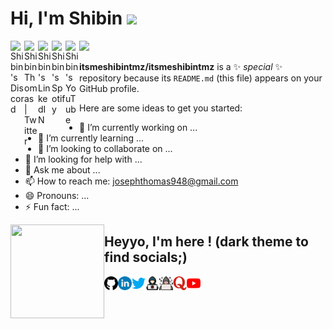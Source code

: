 # Hi, I'm Shibin <img src="https://media.giphy.com/media/hvRJCLFzcasrR4ia7z/giphy.gif" width="25px">
<a href="https://discordapp.com/channels/@me/itsme_shibintmz#0009/">
  <img align="left" alt="Shibin's Discord" width="22px" src="https://raw.githubusercontent.com/peterthehan/peterthehan/master/assets/discord.svg" />
</a>
<a href="https://twitter.com/itsmeshibintmz">
  <img align="left" alt="Shibin Thomas | Twitter" width="22px" src="https://raw.githubusercontent.com/peterthehan/peterthehan/master/assets/twitter.svg" />
</a>
<a href="https://www.linkedin.com/in/shibin-thomas-343615206">
  <img align="left" alt="Shibin's LinkedIN" width="22px" src="https://raw.githubusercontent.com/peterthehan/peterthehan/master/assets/linkedin.svg" />
</a>
<a href="https://open.spotify.com/user/cel9za9j8u6619mx74lmopapg">
  <img align="left" alt="Shibin's Spotify" width="22px" src="https://raw.githubusercontent.com/peterthehan/peterthehan/master/assets/spotify.svg" />
</a>
<a href="https://www.youtube.com/channel/UCTm_fmEE-cRBjyqM_noDEZA">
  <img align="left" alt="Shibin's YouTube" width="22px" src="https://github.com/peterthehan/peterthehan/blob/master/assets/youtube.svg" />
</a>

![](https://visitor-badge.glitch.me/badge?page_id=itsmeshibintmz.itsmeshibintmz)

**itsmeshibintmz/itsmeshibintmz** is a ✨ _special_ ✨ repository because its `README.md` (this file) appears on your GitHub profile.

Here are some ideas to get you started:

- 🔭 I’m currently working on ...
- 🌱 I’m currently learning ...
- 👯 I’m looking to collaborate on ...
- 🤔 I’m looking for help with ...
- 💬 Ask me about ...
- 📫 How to reach me: josephthomas948@gmail.com
- 😄 Pronouns: ...
- ⚡ Fun fact: ...


<a href="https://github.com/sponsors/M0nica"><img align="left" width="150" height="150" src="https://github.com/M0nica/M0nica/blob/main/octomonica/m0nica-octocat-rotating.gif?raw=true"></a> 
## Heyyo, I'm here ! (dark theme to find socials;) 
<a href="https://github.com/itsmeshibintmz" target="_blank"><img align="left" alt="Shibin Thomas | Github" width="22px" src="https://github.com/itsmeshibintmz/itsmeshibintmz/blob/main/github.png" />
<a href="https://www.linkedin.com/in/shibin-thomas-343615206" target="_blank"><img align="left" alt="Shibin Thomas | LinkedIn" width="22px" src="https://github.com/itsmeshibintmz/itsmeshibintmz/blob/main/linkedin.png" />
<a href="https://twitter.com/itsmeshibintmz" target="_blank"><img align="left" alt="Shibin Thomas | Twitter" width="22px" src="https://github.com/itsmeshibintmz/itsmeshibintmz/blob/main/twitter.png" />
<a href="https://www.hackerrank.com/josephthomas948" target="_blank"><img align="left" alt="Shibin Thomas | HackerRank" width="22px" src="https://github.com/itsmeshibintmz/itsmeshibintmz/blob/main/hackerrank.png" />
<a href="https://www.hackerearth.com/@josephthomas948" target="_blank"><img align="left" alt="Shibin Thomas | HackerEarth" width="22px" src="https://github.com/itsmeshibintmz/itsmeshibintmz/blob/main/hackerearth.png" />
<a href="https://www.quora.com/profile/Shibin-Thomas-70" target="_blank"><img align="left" alt="Shibin Thomas | Quora" width="22px" src="https://github.com/itsmeshibintmz/itsmeshibintmz/blob/main/quora.png" />
<a href="https://www.youtube.com/channel/UCTm_fmEE-cRBjyqM_noDEZA" target="_blank"><img align="left" alt="Shibin Thomas | YouTube" width="22px" src="https://github.com/itsmeshibintmz/itsmeshibintmz/blob/main/youtube.png" />
